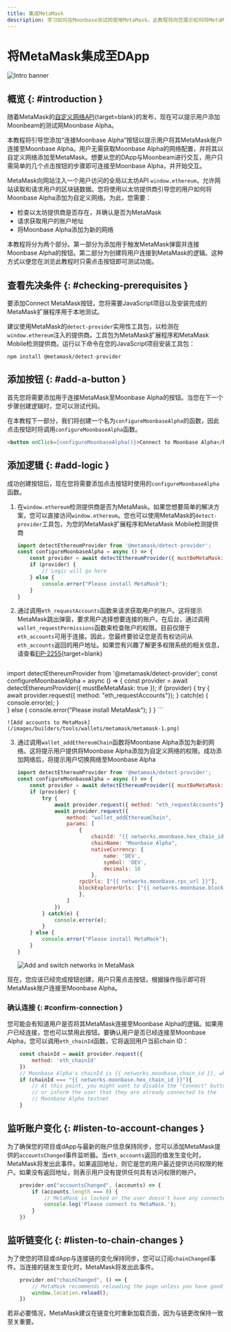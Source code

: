 ```yaml
---
title: 集成MetaMask
description: 学习如何在Moonbase测试网使用MetaMask。此教程将向您展示如何将MetaMask集成至DApp以及自动将用户连接至Moonbase Alpha。
---
```


# 将MetaMask集成至DApp

![Intro banner](/images/builders/tools/wallets/metamask/metamask-banner.png)

## 概览 {: #introduction }

随着MetaMask的[自定义网络API](https://consensys.net/blog/metamask/connect-users-to-layer-2-networks-with-the-metamask-custom-networks-api/){target=blank}的发布，现在可以提示用户添加Moonbeam的测试网Moonbase Alpha。

本教程将引导您添加“连接Moonbase Alpha”按钮以提示用户将其MetaMask账户连接至Moonbase Alpha。用户无需获取Moonbase Alpha的网络配置，并将其以自定义网络添加至MetaMask。想要从您的DApp与Moonbeam进行交互，用户只需简单的几个点击按钮的步骤即可连接至Moonbase Alpha，并开始交互。

MetaMask向网站注入一个用户访问的全局以太坊API `window.ethereum`，允许网站读取和请求用户的区块链数据。您将使用以太坊提供商引导您的用户如何将Moonbase Alpha添加为自定义网络。为此，您需要：

- 检查以太坊提供商是否存在，并确认是否为MetaMask
- 请求获取用户的账户地址
- 将Moonbase Alpha添加为新的网络

本教程将分为两个部分。第一部分为添加用于触发MetaMask弹窗并连接Moonbase Alpha的按钮。第二部分为创建将用户连接到MetaMask的逻辑。这种方式以便您在浏览此教程时只需点击按钮即可测试功能。

## 查看先决条件 {: #checking-prerequisites }

要添加Connect MetaMask按钮，您将需要JavaScript项目以及安装完成的MetaMask扩展程序用于本地测试。

建议使用MetaMask的`detect-provider`实用性工具包，以检测在`window.ethereum`注入的提供商。工具包为MetaMask扩展程序和MetaMask Mobile检测提供商。运行以下命令在您的JavaScript项目安装工具包：

```
npm install @metamask/detect-provider
```

## 添加按钮 {: #add-a-button }

首先您将需要添加用于连接MetaMask至Moonbase Alpha的按钮。当您在下一个步骤创建逻辑时，您可以测试代码。

在本教程下一部分，我们将创建一个名为`configureMoonbaseAlpha`的函数，因此点击按钮时将调用`configureMoonbaseAlpha`函数。

```html
<button onClick={configureMoonbaseAlpha()}>Connect to Moonbase Alpha</button>
```

## 添加逻辑 {: #add-logic }

成功创建按钮后，现在您将需要添加点击按钮时使用的`configureMoonbaseAlpha`函数。

1. 在`window.ethereum`检测提供商是否为MetaMask。如果您想要简单的解决方案，您可以直接访问`window.ethereum`。您也可以使用MetaMask的`detect-provider`工具包，为您的MetaMask扩展程序和MetaMask Mobile检测提供商

    ```javascript
    import detectEthereumProvider from '@metamask/detect-provider';
    const configureMoonbaseAlpha = async () => {
        const provider = await detectEthereumProvider({ mustBeMetaMask: true });
        if (provider) {
            // Logic will go here    
        } else {
            console.error("Please install MetaMask");
        }
    }
    ```
    
2. 通过调用`eth_requestAccounts`函数来请求获取用户的账户。这将提示MetaMask跳出弹窗，要求用户选择想要连接的账户。在后台，通过调用`wallet_requestPermissions`函数来检查账户的权限。目前仅限于`eth_accounts`可用于连接。因此，您最终要验证您是否有权访问从`eth_accounts`返回的用户地址。如果您有兴趣了解更多权限系统的相关信息，请查看[EIP-2255](https://eips.ethereum.org/EIPS/eip-2255){target=blank}

    ```javascript
import detectEthereumProvider from '@metamask/detect-provider';
    const configureMoonbaseAlpha = async () => {
        const provider = await detectEthereumProvider({ mustBeMetaMask: true });
        if (provider) {
            try {
                await provider.request({ method: "eth_requestAccounts"});
            } catch(e) {
                console.error(e);
            }  
        } else {
            console.error("Please install MetaMask");
        }
    }
    ```
    
    ![Add accounts to MetaMask](/images/builders/tools/wallets/metamask/metamask-1.png)

3. 通过调用`wallet_addEthereumChain`函数将Moonbase Alpha添加为新的网络。这将提示用户提供将Moonbase Alpha添加为自定义网络的权限。成功添加网络后，将提示用户切换网络至Moonbase Alpha

    ```javascript
    import detectEthereumProvider from '@metamask/detect-provider';
    const configureMoonbaseAlpha = async () => {
        const provider = await detectEthereumProvider({ mustBeMetaMask: true });
        if (provider) {
            try {
                await provider.request({ method: "eth_requestAccounts"});
                await provider.request({
                    method: "wallet_addEthereumChain",
                    params: [
                        {
                            chainId: "{{ networks.moonbase.hex_chain_id }}", // Moonbase Alpha's chainId is {{ networks.moonbase.chain_id }}, which is {{ networks.moonbase.hex_chain_id }} in hex
                            chainName: "Moonbase Alpha",
                            nativeCurrency: {
                                name: 'DEV',
                                symbol: 'DEV',
                                decimals: 18
                            },
                        rpcUrls: ["{{ networks.moonbase.rpc_url }}"],
                        blockExplorerUrls: ["{{ networks.moonbase.block_explorer }}"]
                        },
                    ]
                })
            } catch(e) {
                console.error(e);
            }  
        } else {
            console.error("Please install MetaMask");
        }
    }
    ```
    
    ![Add and switch networks in MetaMask](/images/builders/tools/wallets/metamask/metamask-2.png)

现在，您应该已经完成按钮创建，用户只需点击按钮，根据操作指示即可将MetaMask账户连接至Moonbase Alpha。

### 确认连接 {: #confirm-connection }

您可能会有知道用户是否将其MetaMask连接至Moonbase Alpha的逻辑。如果用户已经连接，您也可以禁用此按钮。要确认用户是否已经连接至Moonbase Alpha，您可以调用`eth_chainId`函数，它将返回用户当前chain ID：

```javascript
    const chainId = await provider.request({
        method: 'eth_chainId'
    })
    // Moonbase Alpha's chainId is {{ networks.moonbase.chain_id }}, which is {{ networks.moonbase.hex_chain_id }} in hex
    if (chainId === "{{ networks.moonbase.hex_chain_id }}"){
        // At this point, you might want to disable the "Connect" button
        // or inform the user that they are already connected to the
        // Moonbase Alpha testnet
    }
```

## 监听账户变化 {: #listen-to-account-changes }

为了确保您的项目或dApp与最新的账户信息保持同步，您可以添加MetaMask提供的`accountsChanged`事件监听器。当`eth_accounts`返回的值发生变化时，MetaMask将发出此事件。如果返回地址，则它是您的用户最近提供访问权限的帐户。如果没有返回地址，则表示用户没有提供任何具有访问权限的帐户。

```javascript
    provider.on("accountsChanged", (accounts) => {
        if (accounts.length === 0) {
            // MetaMask is locked or the user doesn't have any connected accounts
            console.log('Please connect to MetaMask.');
        } 
    })
```

## 监听链变化 {: #listen-to-chain-changes }

为了使您的项目或dApp与连接链的变化保持同步，您可以订阅`chainChanged`事件。当连接的链发生变化时，MetaMask将发出此事件。

```javascript
    provider.on("chainChanged", () => {
        // MetaMask recommends reloading the page unless you have good reason not to
        window.location.reload();
    })
```

若非必要情况，MetaMask建议在链变化时重新加载页面，因为与链更改保持一致至关重要。